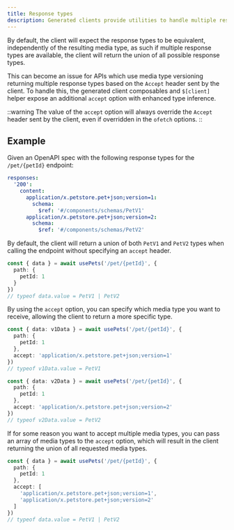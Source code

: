 ```yaml
---
title: Response types
description: Generated clients provide utilities to handle multiple response types
---
```


By default, the client will expect the response types to be equivalent, independently of the resulting media type,
as such if multiple response types are available, the client will return the union of all possible response types.

This can become an issue for APIs which use media type versioning returning multiple response types based on the `Accept` header sent by the client.
To handle this, the generated client composables and `$[client]` helper expose an additional `accept` option with enhanced type inference.

::warning
The value of the `accept` option will always override the `Accept` header sent by the client, even if overridden in the `ofetch` options.
::

## Example

Given an OpenAPI spec with the following response types for the `/pet/{petId}` endpoint:

```yaml
responses:
  '200':
    content:
      application/x.petstore.pet+json;version=1:
        schema:
          $ref: '#/components/schemas/PetV1'
      application/x.petstore.pet+json;version=2:
        schema:
          $ref: '#/components/schemas/PetV2'
```

By default, the client will return a union of both `PetV1` and `PetV2` types when calling the endpoint without specifying an `accept` header.

```ts twoslash
const { data } = await usePets('/pet/{petId}', {
  path: {
    petId: 1
  }
})
// typeof data.value = PetV1 | PetV2
```

By using the `accept` option, you can specify which media type you want to receive, allowing the client to return a more specific type.

```ts twoslash
const { data: v1Data } = await usePets('/pet/{petId}', {
  path: {
    petId: 1
  },
  accept: 'application/x.petstore.pet+json;version=1'
})
// typeof v1Data.value = PetV1

const { data: v2Data } = await usePets('/pet/{petId}', {
  path: {
    petId: 1
  },
  accept: 'application/x.petstore.pet+json;version=2'
})
// typeof v2Data.value = PetV2
```

If for some reason you want to accept multiple media types, you can pass an array of media types to the `accept` option,
which will result in the client returning the union of all requested media types.
```ts twoslash
const { data } = await usePets('/pet/{petId}', {
  path: {
    petId: 1
  },
  accept: [
    'application/x.petstore.pet+json;version=1',
    'application/x.petstore.pet+json;version=2'
  ]
})
// typeof data.value = PetV1 | PetV2
```
